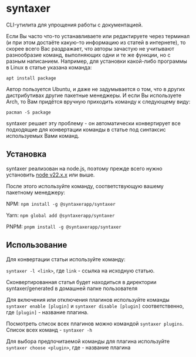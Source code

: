 # syntaxer

CLI-утилита для упрощения работы с документацией.

Если Вы часто что-то устанавливаете или редактируете через терминал (и при этом достаёте какую-то информацию из статей в интернете), то скорее всего Вас раздражает, что авторы зачастую не учитывают разнообразие команд, выполняющих одни и те же функции, но с разным написанием. Например, для установки какой-либо программы в Linux в статье указана команда:

```apt install package```

Автор пользуется Ubuntu, и даже не задумывается о том, что в других дистрибутивах другие пакетные менеджеры. И если Вы используете Arch, то Вам придётся вручную приходить команду к следующему виду:

```pacman -S package```

syntaxer решает эту проблему - он автоматически конвертирует все подходящие для конвертации команды в статье под синтаксис используемых Вами команд.

## Установка

syntaxer реализован на node.js, поэтому прежде всего нужно установить [node v22.x.x](https://nodejs.org/en/download) или выше.

После этого используйте команду, соответствующую вашему пакетному менеджеру:

NPM: ```npm install -g @syntaxerapp/syntaxer```

Yarn: ```npm global add @syntaxerapp/syntaxer```

PNPM: ```pnpm install -g @syntaxerapp/syntaxer```

## Использование

Для конвертации статьи используйте команду:

```syntaxer -l <link>```, где `link` - ссылка на исходную статью.

Сконвертированная статья будет находиться в директории syntaxer/generated в домашней папке пользователя

Для включения или отключения плагинов используйте команды ```syntaxer enable [plugin]``` и ```syntaxer disable [plugin]``` соответственно, где `[plugin]` - название плагина.

Посмотреть список всех плагинов можно командой ```syntaxer plugins```. Список всех команд - ```syntaxer -h```

Для выбора предпочитаемой команды для плагина используйте ```syntaxer choose <plugin>```, где <plugin> - название плагина
